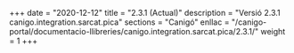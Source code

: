 +++
date        = "2020-12-12"
title       = "2.3.1 (Actual)"
description = "Versió 2.3.1 canigo.integration.sarcat.pica"
sections    = "Canigó"
enllac		= "/canigo-portal/documentacio-llibreries/canigo.integration.sarcat.pica/2.3.1/"
weight		= 1
+++
